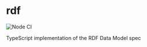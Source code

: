 # rdf

![Node CI](https://github.com/polypoly-eu/rdf/workflows/Node%20CI/badge.svg)

TypeScript implementation of the RDF Data Model spec
